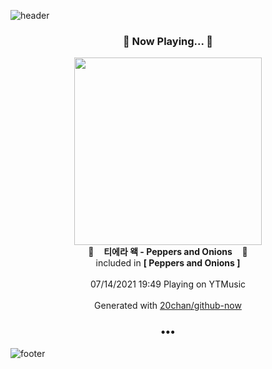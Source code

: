 ![header](https://capsule-render.vercel.app/api?type=wave&height=170&section=header&text=Hi.%20I'm%20SHIFT&fontColor=090707&fontAlignX=45&fontAlignY=65&fontSize=100)

<h3 align="center">🎵 Now Playing... 🎵</h3>
<p align="center">
  <a href="https://music.youtube.com/watch?v=mMZCrPBg9aU">
    <img width="300" src="https://lh3.googleusercontent.com/lMV5cCg19pvkDYBVpSqTiq4A5ta-isoppLIiVOKGHfzlDq3Z6_Eeu2g3WtBHG3re6HQo8zaBJScqS1c">
  </a>
  <br>
  🎵&nbsp&nbsp&nbsp <b>티에라 왝 - Peppers and Onions</b> &nbsp&nbsp&nbsp🎵
  <br>
  included in <b>[ Peppers and Onions ]</b>
  
  <br />
  <br />
  07/14/2021 19:49 Playing on YTMusic
  <br />
  <br />
  Generated with <a href="https://github.com/20chan/github-now">20chan/github-now</a>
</p>

<h3 align="center">•••</h3>

![footer](https://capsule-render.vercel.app/api?type=wave&height=150&section=footer)

